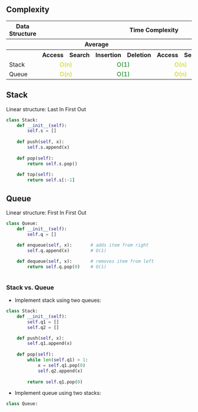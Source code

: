 ## Complexity

<table>
    <tbody><tr>
      <th>Data Structure</th>
      <th colspan="8">Time Complexity</th>
      <th>Space Complexity</th>
    </tr>
    <tr>
      <th></th>
      <th colspan="4">Average</th>
      <th colspan="4">Worst</th>
      <th>Worst</th>
    </tr>
    <tr>
      <th></th>
      <th>Access</th>
      <th>Search</th>
      <th>Insertion</th>
      <th>Deletion</th>
      <th>Access</th>
      <th>Search</th>
      <th>Insertion</th>
      <th>Deletion</th>
      <th></th>
    </tr>
    <tr>
      <td>Stack</td>
      <td align="center" style="color:#CCCC00" colspan="2">O(n)</td>
      <td align="center" style="color:green" colspan="2">O(1)</td>
      <td align="center" style="color:#CCCC00" colspan="2">O(n)</td>
      <td align="center" style="color:green" colspan="2">O(1)</td>
      <td style="color:#CCCC00">O(n)</td>
    </tr>
    <tr>
      <td>Queue</td>
      <td align="center" style="color:#CCCC00" colspan="2">O(n)</td>
      <td align="center" style="color:green" colspan="2">O(1)</td>
      <td align="center" style="color:#CCCC00" colspan="2">O(n)</td>
      <td align="center" style="color:green" colspan="2">O(1)</td>
      <td style="color:#CCCC00">O(n)</td>
    </tr>
</table>

## Stack
Linear structure: Last In First Out

```python
class Stack:
    def __init__(self):
        self.s = []
    
    def push(self, x):
        self.s.append(x)
    
    def pop(self):  
        return self.s.pop()
    
    def top(self):
        return self.s[:-1]

```

## Queue
Linear structure: First In First Out

```python
class Queue:
    def __init__(self):
        self.q = []
    
    def enqueue(self, x):       # adds item from right
        self.q.append(x)        # O(1)

    def dequeue(self, x):       # removes item from left
        return self.q.pop(0)    # O(1)
    
```

### Stack vs. Queue
- Implement stack using two queues:
```python
class Stack:
    def __init__(self):
        self.q1 = []
        self.q2 = []

    def push(self, x):
        self.q1.append(x)
    
    def pop(self):
        while len(self.q1) > 1:
            x = self.q1.pop(0)
            self.q2.append(x)
        
        return self.q1.pop(0)
```

- Implement queue using two stacks:
```python
class Queue:
    
```